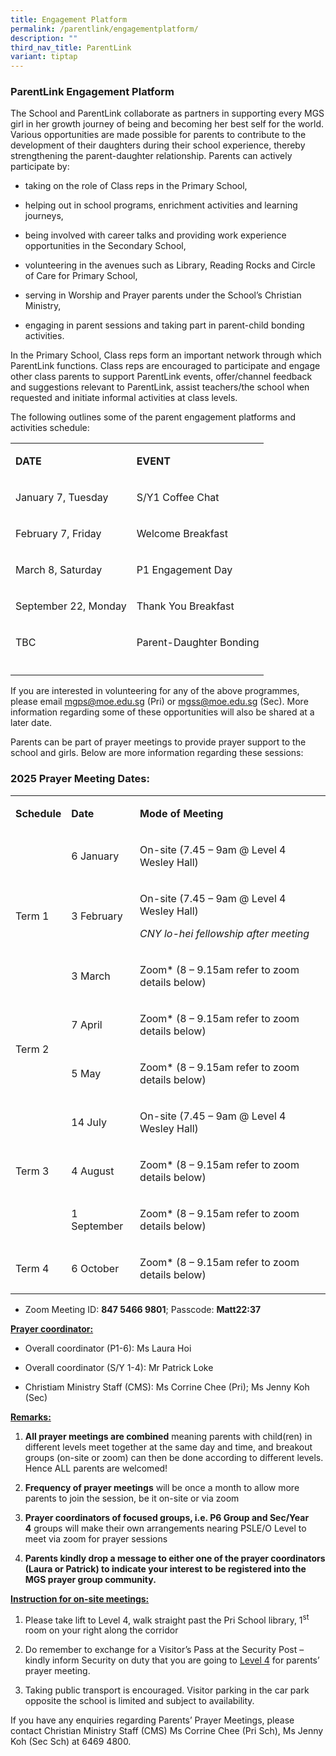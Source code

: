 ```yaml
---
title: Engagement Platform
permalink: /parentlink/engagementplatform/
description: ""
third_nav_title: ParentLink
variant: tiptap
---
```

<h3><strong>ParentLink Engagement Platform</strong></h3>
<p></p>
<p>The School and ParentLink collaborate as partners in supporting every
MGS girl in her growth journey of being and becoming her best self for
the world. Various opportunities are made possible for parents to contribute
to the development of their daughters during their school experience, thereby
strengthening the parent-daughter relationship. Parents can actively participate
by:&nbsp;</p>
<ul>
<li>
<p>taking on the role of Class reps in the Primary School,&nbsp;</p>
</li>
<li>
<p>helping out in school programs, enrichment activities and learning journeys,&nbsp;</p>
</li>
<li>
<p>being involved with career talks and providing work experience opportunities
in the Secondary School,&nbsp;</p>
</li>
<li>
<p>volunteering in the avenues such as Library, Reading Rocks and Circle
of Care for Primary School,</p>
</li>
<li>
<p>serving in Worship and Prayer parents under the School’s Christian Ministry,</p>
</li>
<li>
<p>engaging in parent sessions and taking part in parent-child bonding activities.</p>
</li>
</ul>
<p>In the Primary School, Class reps form an important network through which
ParentLink functions. Class reps are encouraged to participate and engage
other class parents to support ParentLink events, offer/channel feedback
and suggestions relevant to ParentLink, assist teachers/the school when
requested and initiate informal activities at class levels.</p>
<p>The following outlines some of the parent engagement platforms and activities
schedule:
<br>
</p>
<table style="minWidth: 50px">
<colgroup>
<col>
<col>
</colgroup>
<tbody>
<tr>
<td rowspan="1" colspan="1">
<p><strong>DATE</strong>
</p>
</td>
<td rowspan="1" colspan="1">
<p><strong>EVENT</strong>
</p>
</td>
</tr>
<tr>
<td rowspan="1" colspan="1">
<p>January 7, Tuesday</p>
</td>
<td rowspan="1" colspan="1">
<p>S/Y1 Coffee Chat</p>
</td>
</tr>
<tr>
<td rowspan="1" colspan="1">
<p>February 7, Friday</p>
</td>
<td rowspan="1" colspan="1">
<p>Welcome Breakfast</p>
</td>
</tr>
<tr>
<td rowspan="1" colspan="1">
<p>March 8, Saturday</p>
</td>
<td rowspan="1" colspan="1">
<p>P1 Engagement Day</p>
</td>
</tr>
<tr>
<td rowspan="1" colspan="1">
<p>September 22, Monday</p>
</td>
<td rowspan="1" colspan="1">
<p>Thank You Breakfast</p>
</td>
</tr>
<tr>
<td rowspan="1" colspan="1">
<p>TBC</p>
</td>
<td rowspan="1" colspan="1">
<p>Parent-Daughter Bonding</p>
</td>
</tr>
<tr>
<td rowspan="1" colspan="1">
<p></p>
</td>
<td rowspan="1" colspan="1">
<p></p>
</td>
</tr>
</tbody>
</table>
<p></p>
<p>If you are interested in volunteering for any of the above programmes,
please email <a href="mailto:mgps@moe.edu.sg" rel="noopener noreferrer nofollow" target="_blank"><u>mgps@moe.edu.sg</u></a> (Pri)
or <a href="mailto:mgps@moe.edu.sg" rel="noopener noreferrer nofollow" target="_blank"><u>mgss@moe.edu.sg</u></a> (Sec).
More information regarding some of these opportunities will also be shared
at a later date.&nbsp;</p>
<p></p>
<p>Parents can be part of prayer meetings to provide prayer support to the
school and girls. Below are more information regarding these sessions:&nbsp;</p>
<h3>2025 Prayer Meeting Dates:</h3>
<table style="minWidth: 75px">
<colgroup>
<col>
<col>
<col>
</colgroup>
<tbody>
<tr>
<td rowspan="1" colspan="1">
<p><strong>Schedule</strong>
</p>
</td>
<td rowspan="1" colspan="1">
<p><strong>Date</strong>
</p>
</td>
<td rowspan="1" colspan="1">
<p><strong>Mode of Meeting</strong>
</p>
</td>
</tr>
<tr>
<td rowspan="3" colspan="1">
<p>Term 1</p>
</td>
<td rowspan="1" colspan="1">
<p>6 January</p>
</td>
<td rowspan="1" colspan="1">
<p>On-site (7.45 – 9am @ Level 4 Wesley Hall)</p>
</td>
</tr>
<tr>
<td rowspan="1" colspan="1">
<p>3 February</p>
</td>
<td rowspan="1" colspan="1">
<p>On-site (7.45 – 9am @ Level 4 Wesley Hall)</p>
<p><em>CNY lo-hei fellowship after meeting</em>
</p>
</td>
</tr>
<tr>
<td rowspan="1" colspan="1">
<p>3 March</p>
</td>
<td rowspan="1" colspan="1">
<p>Zoom* (8 – 9.15am refer to zoom details below)</p>
</td>
</tr>
<tr>
<td rowspan="2" colspan="1">
<p>Term 2</p>
</td>
<td rowspan="1" colspan="1">
<p>7 April</p>
</td>
<td rowspan="1" colspan="1">
<p>Zoom* (8 – 9.15am refer to zoom details below)</p>
</td>
</tr>
<tr>
<td rowspan="1" colspan="1">
<p>5 May</p>
</td>
<td rowspan="1" colspan="1">
<p>Zoom* (8 – 9.15am refer to zoom details below)</p>
</td>
</tr>
<tr>
<td rowspan="3" colspan="1">
<p>Term 3</p>
</td>
<td rowspan="1" colspan="1">
<p>14 July</p>
</td>
<td rowspan="1" colspan="1">
<p>On-site (7.45 – 9am @ Level 4 Wesley Hall)</p>
</td>
</tr>
<tr>
<td rowspan="1" colspan="1">
<p>4 August</p>
</td>
<td rowspan="1" colspan="1">
<p>Zoom* (8 – 9.15am refer to zoom details below)</p>
</td>
</tr>
<tr>
<td rowspan="1" colspan="1">
<p>1 September</p>
</td>
<td rowspan="1" colspan="1">
<p>Zoom* (8 – 9.15am refer to zoom details below)</p>
</td>
</tr>
<tr>
<td rowspan="1" colspan="1">
<p>Term 4</p>
</td>
<td rowspan="1" colspan="1">
<p>6 October</p>
</td>
<td rowspan="1" colspan="1">
<p>Zoom* (8 – 9.15am refer to zoom details below)</p>
</td>
</tr>
</tbody>
</table>
<ul>
<li>
<p>Zoom Meeting ID: <strong>847 5466 9801</strong>; Passcode: <strong>Matt22:37</strong>
</p>
</li>
</ul>
<p><strong><u>Prayer coordinator:</u></strong>
</p>
<ul>
<li>
<p>Overall coordinator (P1-6): Ms Laura Hoi</p>
</li>
<li>
<p>Overall coordinator (S/Y 1-4): Mr Patrick Loke</p>
</li>
<li>
<p>Christiam Ministry Staff (CMS): Ms Corrine Chee (Pri); Ms Jenny Koh (Sec)</p>
<p></p>
</li>
</ul>
<p><strong><u>Remarks:</u></strong>
</p>
<ol data-tight="true" class="tight">
<li>
<p><strong>All prayer meetings are combined</strong>&nbsp;meaning parents
with child(ren) in different levels meet together at the same day and time,
and breakout groups (on-site or zoom) can then be done according to different
levels. Hence ALL parents are welcomed!</p>
</li>
<li>
<p><strong>Frequency of prayer meetings</strong>&nbsp;will be once a month
to allow more parents to join the session, be it on-site or via zoom</p>
</li>
<li>
<p><strong>Prayer coordinators of focused groups, i.e. P6 Group and Sec/Year 4</strong>&nbsp;groups
will make their own arrangements nearing PSLE/O Level to meet via zoom
for prayer sessions</p>
</li>
<li>
<p><strong>Parents kindly drop a message to either one of the prayer coordinators (Laura or Patrick) to indicate your interest to be registered into the MGS prayer group community.</strong>
</p>
</li>
</ol>
<p><strong><u>Instruction for on-site meetings:</u></strong>
</p>
<ol>
<li>
<p>Please take lift to Level 4, walk straight past the Pri School library,
1<sup>st</sup> room on your right along the corridor</p>
</li>
<li>
<p>Do remember to exchange for a Visitor’s Pass at the Security Post – kindly
inform Security on duty that you are going to <u>Level 4</u> for parents’
prayer meeting.&nbsp;</p>
</li>
<li>
<p>Taking public transport is encouraged. Visitor parking in the car park
opposite the school is limited and subject to availability.</p>
</li>
</ol>
<p>If you have any enquiries regarding Parents’ Prayer Meetings, please contact
Christian Ministry Staff (CMS) Ms Corrine Chee (Pri Sch), Ms Jenny Koh
(Sec Sch) at 6469 4800.</p>
<p>
<br>
</p>